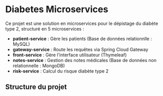 # Diabetes Microservices

Ce projet est une solution en microservices pour le dépistage du diabète type 2, structuré en 5 microservices :

- **patient-service** : Gère les patients (Base de données relationnlle : MySQL)
- **gateway-service** : Route les requêtes via Spring Cloud Gateway
- **front-service** : Gère l'interface utilisateur (Thymeleaf)
- **notes-service** : Gestion des notes médicales (Base de données non relationnelle : MongoDB)
- **risk-service** : Calcul du risque diabète type 2

## Structure du projet


